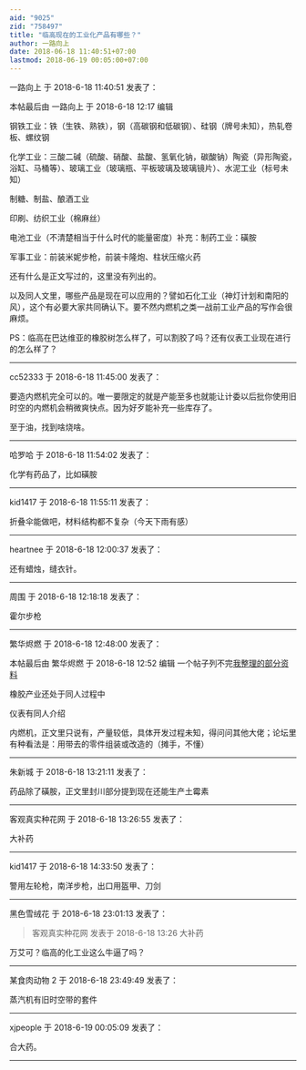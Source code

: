 ```yaml
---
aid: "9025"
zid: "758497"
title: "临高现在的工业化产品有哪些？"
author: 一路向上
date: 2018-06-18 11:40:51+07:00
lastmod: 2018-06-19 00:05:00+07:00
---
```


一路向上 于 2018-6-18 11:40:51 发表了：

本帖最后由 一路向上 于 2018-6-18 12:17 编辑

钢铁工业：铁（生铁、熟铁），钢（高碳钢和低碳钢）、硅钢（牌号未知），热轧卷板、螺纹钢

化学工业：三酸二碱（硫酸、硝酸、盐酸、氢氧化钠，碳酸钠）陶瓷（异形陶瓷，浴缸、马桶等）、玻璃工业（玻璃瓶、平板玻璃及玻璃镜片）、水泥工业（标号未知）

制糖、制盐、酿酒工业

印刷、纺织工业（棉麻丝）

电池工业（不清楚相当于什么时代的能量密度）补充：制药工业：磺胺

军事工业：前装米妮步枪，前装卡隆炮、柱状压缩火药

还有什么是正文写过的，这里没有列出的。

以及同人文里，哪些产品是现在可以应用的？譬如石化工业（神灯计划和南阳的风），这个有必要大家共同确认下。要不然内燃机之类一战前工业产品的写作会很麻烦。

PS：临高在巴达维亚的橡胶树怎么样了，可以割胶了吗？还有仪表工业现在进行的怎么样了？

---

cc52333 于 2018-6-18 11:45:00 发表了：

要造内燃机完全可以的。唯一要限定的就是产能至多也就能让计委以后批你使用旧时空的内燃机会稍微爽快点。因为好歹能补充一些库存了。

至于油，找到啥烧啥。

---

哈罗哈 于 2018-6-18 11:54:02 发表了：

化学有药品了，比如磺胺

---

kid1417 于 2018-6-18 11:55:11 发表了：

折叠伞能做吧，材料结构都不复杂（今天下雨有感）

---

heartnee 于 2018-6-18 12:00:37 发表了：

还有蜡烛，缝衣针。

---

周围 于 2018-6-18 12:18:18 发表了：

霍尔步枪

---

繁华烬燃 于 2018-6-18 12:48:00 发表了：

本帖最后由 繁华烬燃 于 2018-6-18 12:52 编辑 一个帖子列不完[我整理的部分资料](http://bbs.northdy.com/forum.php?mod=viewthread&tid=731188)

橡胶产业还处于同人过程中

仪表有同人介绍

内燃机，正文里只说有，产量较低，具体开发过程未知，得问问其他大佬；论坛里有种看法是：用带去的零件组装或改造的（摊手，不懂）

---

朱新城 于 2018-6-18 13:21:11 发表了：

药品除了磺胺，正文里封川部分提到现在还能生产土霉素

---

客观真实种花网 于 2018-6-18 13:26:55 发表了：

大补药

---

kid1417 于 2018-6-18 14:33:50 发表了：

警用左轮枪，南洋步枪，出口用盔甲、刀剑

---

黑色雪绒花 于 2018-6-18 23:01:13 发表了：

> 客观真实种花网 发表于 2018-6-18 13:26 大补药

万艾可？临高的化工业这么牛逼了吗？

---

某食肉动物 2 于 2018-6-18 23:49:49 发表了：

蒸汽机有旧时空带的套件

---

xjpeople 于 2018-6-19 00:05:09 发表了：

合大药。

---
